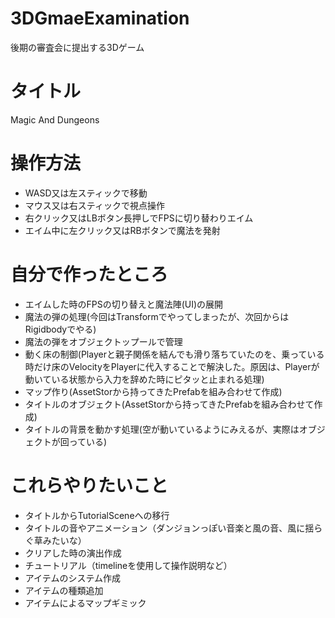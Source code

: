 # 3DGmaeExamination
後期の審査会に提出する3Dゲーム 

# タイトル 
Magic And Dungeons

# 操作方法
- WASD又は左スティックで移動
- マウス又は右スティックで視点操作
- 右クリック又はLBボタン長押しでFPSに切り替わりエイム
- エイム中に左クリック又はRBボタンで魔法を発射

# 自分で作ったところ 
- エイムした時のFPSの切り替えと魔法陣(UI)の展開
- 魔法の弾の処理(今回はTransformでやってしまったが、次回からはRigidbodyでやる)
- 魔法の弾をオブジェクトップールで管理
- 動く床の制御(Playerと親子関係を結んでも滑り落ちていたのを、乗っている時だけ床のVelocityをPlayerに代入することで解決した。原因は、Playerが動いている状態から入力を辞めた時にピタッと止まれる処理)
- マップ作り(AssetStorから持ってきたPrefabを組み合わせて作成)
- タイトルのオブジェクト(AssetStorから持ってきたPrefabを組み合わせて作成)
- タイトルの背景を動かす処理(空が動いているようにみえるが、実際はオブジェクトが回っている)

# これらやりたいこと 
- タイトルからTutorialSceneへの移行
- タイトルの音やアニメーション（ダンジョンっぽい音楽と風の音、風に揺らぐ草みたいな）
- クリアした時の演出作成
- チュートリアル（timelineを使用して操作説明など）
- アイテムのシステム作成
- アイテムの種類追加
- アイテムによるマップギミック